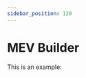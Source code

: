 ```yaml
---
sidebar_position: 120
---
```


# MEV Builder

This is an example:

```yaml title="docker-compose.yml"

```

```bash title="start.sh"

```